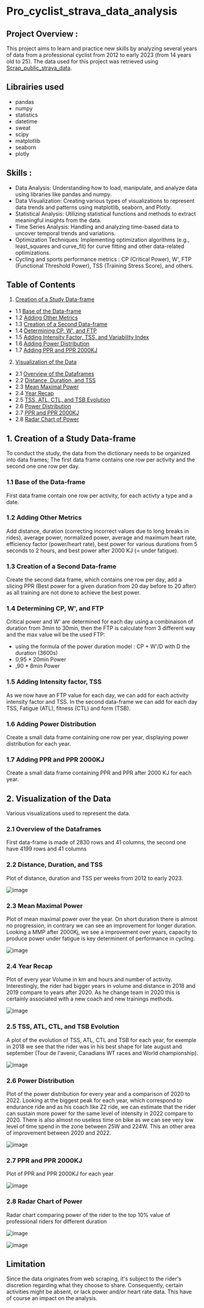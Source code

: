 # Pro_cyclist_strava_data_analysis

## Project Overview : 
This project aims to learn and practice new skills by analyzing several years of data from a professional cyclist from 2012 to early 2023 (from 14 years old to 25). The data used for this project was retrieved using [Scrap_public_strava_data](https://github.com/VioleauPierre/Scrap_public_strava_data).

## Librairies used
- pandas
- numpy
- statistics
- datetime
- sweat
- scipy
- matplotlib
- seaborn
- plotly

## Skills : 
- Data Analysis: Understanding how to load, manipulate, and analyze data using libraries like pandas and numpy.
- Data Visualization: Creating various types of visualizations to represent data trends and patterns using matplotlib, seaborn, and Plotly.
- Statistical Analysis: Utilizing statistical functions and methods to extract meaningful insights from the data.
- Time Series Analysis: Handling and analyzing time-based data to uncover temporal trends and variations.
- Optimization Techniques: Implementing optimization algorithms (e.g., least_squares and curve_fit) for curve fitting and other data-related optimizations.
- Cycling and sports performance metrics : CP (Critical Power), W', FTP (Functional Threshold Power), TSS (Training Stress Score), and others.

## Table of Contents

1. [Creation of a Study Data-frame](#1-creation-of-a-study-data-frame)
-    1.1 [Base of the Data-frame](#11-base-of-the-data-frame)
-    1.2 [Adding Other Metrics](#12-adding-other-metrics)
-    1.3 [Creation of a Second Data-frame](#13-creation-of-a-second-data-frame)
-    1.4 [Determining CP, W', and FTP](#14-determining-cp-w-and-ftp)
-    1.5 [Adding Intensity Factor, TSS, and Variability Index](#15-adding-intensity-factor-tss)
-    1.6 [Adding Power Distribution](#16-adding-power-distribution)
-    1.7 [Adding PPR and PPR 2000KJ](#17-adding-ppr-and-ppr-2000kj)
2. [Visualization of the Data](#2-visualization-of-the-data)
-    2.1 [Overview of the Dataframes](#21-overview-of-the-dataframes)
-    2.2 [Distance, Duration, and TSS](#22-distance-duration-and-tss)
-    2.3 [Mean Maximal Power](#23-mean-maximal-power)
-    2.4 [Year Recap](#24-year-recap)
-    2.5 [TSS, ATL, CTL, and TSB Evolution](#25-tss-atl-ctl-and-tsb-evolution)
-    2.6 [Power Distribution](#26-power-distribution)
-    2.7 [PPR and PPR 2000KJ](#27-ppr-and-ppr-2000kj)
-    2.8 [Radar Chart of Power](#28-radar-chart-of-power)

## 1. Creation of a Study Data-frame

To conduct the study, the data from the dictionary needs to be organized into data frames; The first data frame contains one row per activity and the second one one row per day.

### 1.1 Base of the Data-frame

First data frame contain one row per activity, for each activty a type and a date.

### 1.2 Adding Other Metrics

Add distance, duration (correcting incorrect values due to long breaks in rides), average power, normalized power, average and maximum heart rate, efficiency factor (power/heart rate), best power for various durations from 5 seconds to 2 hours, and best power after 2000 KJ (= under fatigue).

### 1.3 Creation of a Second Data-frame

Create the second data frame, which contains one row per day, add a slicing PPR (Best power for a given duration from 20 day before to 20 after) as all training are not done to achieve the best power.

### 1.4 Determining CP, W', and FTP

Critical power and W' are determined for each day using a combinaison of duration from 3min to 30min, then the FTP is calculate from 3 different way and the max value wil be the used FTP: 
- using the formula of the power duration model : CP + W'/D with D the duration (3600s)
- 0,95 * 20min Power
- ,90 * 8min Power

### 1.5 Adding Intensity factor, TSS

As we now have an FTP value for each day, we can add for each activity intensity factor and TSS. In the second data-frame we can add for each day TSS, Fatigue (ATL), fitness (CTL) and form (TSB).

### 1.6 Adding Power Distribution

Create a small data frame containing one row per year, displaying power distribution for each year.

### 1.7 Adding PPR and PPR 2000KJ

Create a small data frame containing PPR and PPR after 2000 KJ for each year.

## 2. Visualization of the Data

Various visualizations used to represent the data.

### 2.1 Overview of the Dataframes

First data-frame is made of 2830 rows and 41 columns, the second one have 4199 rows and 41 columns

### 2.2 Distance, Duration, and TSS
Plot of distance, duration and TSS per weeks from 2012 to early 2023.

![image](https://github.com/VioleauPierre/Pro_cyclist_strava_data_analysis/assets/129098391/216f0d4f-ed26-4b60-afe8-e8c061275852)

### 2.3 Mean Maximal Power
Plot of mean maximal power over the year. On short duration there is almost no progression, in contrary we can see an improvement for longer duration. Looking a MMP after 2000Kj, we see a improvement over years, capacity to produce power under fatigue is key determinent of performance in cycling.

![image](https://github.com/VioleauPierre/Pro_cyclist_strava_data_analysis/assets/129098391/350a0f73-fe13-4e84-8414-3b402a4e4b1a)

### 2.4 Year Recap
Plot of every year Volume in km and hours and number of activity. Interestingly, the rider had bigger years in volume and distance in 2018 and 2019 compare to years after 2020. As he change team in 2020 this is certainly associated with a new coach and new trainings methods.

![image](https://github.com/VioleauPierre/Pro_cyclist_strava_data_analysis/assets/129098391/4d75b409-253a-46b5-a0ed-c4f2ac3b1eb3)

### 2.5 TSS, ATL, CTL, and TSB Evolution
A plot of the evolution of TSS, ATL, CTL and TSB for each year, for exemple in 2018 we see that the rider was in his best shape for late august and september (Tour de l'avenir, Canadians WT races and World championship).

![image](https://github.com/VioleauPierre/Pro_cyclist_strava_data_analysis/assets/129098391/c5cc85db-9f4c-4d6b-8187-ce42188538dc)

### 2.6 Power Distribution
Plot of the power distribution for every year and a comparison of 2020 to 2022. Looking at the biggest peak for each year, which correspond to endurance ride and as his coach like Z2 ride, we can estimate that the rider can sustain more power for the same level of intensity in 2022 compare to 2020. There is also almost no useless time on bike as we can see very low level of time spend in the zone between 25W and 224W. This an other area of improvement between 2020 and 2022. 

![image](https://github.com/VioleauPierre/Pro_cyclist_strava_data_analysis/assets/129098391/cafb0135-356b-4079-8c60-97523107c5fa)

### 2.7 PPR and PPR 2000KJ
Plot of PPR and PPR 2000KJ for each year

![image](https://github.com/VioleauPierre/Pro_cyclist_strava_data_analysis/assets/129098391/c0342b7c-0502-4d5b-bfea-d350c5a50cb4)

### 2.8 Radar Chart of Power
Radar chart comparing power of the rider to the top 10% value of professional riders for different duration

![image](https://github.com/VioleauPierre/Pro_cyclist_strava_data_analysis/assets/129098391/27e22ad8-6df2-486a-90e4-7fe44ead3d88)

![image](https://github.com/VioleauPierre/Pro_cyclist_strava_data_analysis/assets/129098391/1e673b6a-e800-4d28-b25d-017d3cd5858c)

## Limitation
Since the data originates from web scraping, it's subject to the rider's discretion regarding what they choose to share. Consequently, certain activities might be absent, or lack power and/or heart rate data. This have of course an impact on the analysis.
